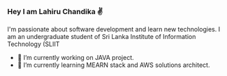### Hey I am Lahiru Chandika :v: 
 
I'm passionate about software development and learn new technologies.
I am an undergraduate student of Sri Lanka Institute of Information Technology (SLIIT

- 🔭 I’m currently working on JAVA project.
- 🌱 I’m currently learning MEARN stack and AWS solutions architect.


